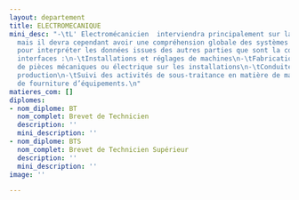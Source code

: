 ```yaml
---
layout: departement
title: ELECTROMECANIQUE
mini_desc: "-\tL' Electromécanicien  interviendra principalement sur la partie opérative,
  mais il devra cependant avoir une compréhension globale des systèmes automatisés
  pour interpréter les données issues des autres parties que sont la commande et les
  interfaces :\n-\tInstallations et réglages de machines\n-\tFabrication et/ou montage
  de pièces mécaniques ou électrique sur les installations\n-\tConduite de ligne de
  production\n-\tSuivi des activités de sous-traitance en matière de maintenance et
  de fourniture d’équipements.\n"
matieres_com: []
diplomes:
- nom_diplome: BT
  nom_complet: Brevet de Technicien
  description: ''
  mini_description: ''
- nom_diplome: BTS
  nom_complet: Brevet de Technicien Supérieur
  description: ''
  mini_description: ''
image: ''

---
```

